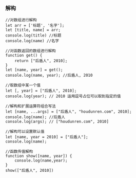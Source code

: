 ### 解构

	//对数组进行解构
	let arr = ['标题', '名字'];
	let [title, name] = arr;
	console.log(title) //标题
	console.log(name) //名字
	
	//对函数返回的数组进行解构
	function get() {
		return ["后盾人", 2010];
	}
	let [name, year] = get();
	console.log(name, year); //后盾人, 2010
	
	//取数组中某一个值
	let [, year] = ["后盾人", 2010];
	console.log(year); // 2010 运用逗号占位可以取到指定的值
	
	//解构和扩展运算符组合写法
	let [name, ...args] = ["后盾人", "houdunren.com", 2010];
	console.log(name); //后盾人
	console.log(args); // ["houdunren.com", 2010]
	
	//解构可以设置默认值
	let [name, year = 2010] = ["后盾人"];
	console.log(name);
	
	//函数传值解构
	function show([name, year]) {
		console.log(name,year);
	}
	show(["后盾人", 2010])